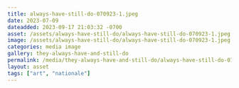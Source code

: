 ```yaml
---
title: always-have-still-do-070923-1.jpeg
date: 2023-07-09
dateadded: 2023-09-17 21:03:32 -0700
asset: /assets/always-have-still-do/always-have-still-do-070923-1.jpeg
image: /assets/always-have-still-do/always-have-still-do-070923-1.jpeg
categories: media image
gallery: they-always-have-and-still-do
permalink: /media/they-always-have-and-still-do/always-have-still-do-070923-1-jpeg
layout: asset
tags: ["art", "nationale"]
--- 
```

